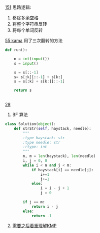 [151](https://leetcode.com/problems/reverse-words-in-a-string/)
思路逻辑:
1. 移除多余空格
2. 将整个字符串反转
3. 将每个单词反转

[55 kama](https://kamacoder.com/problempage.php?pid=1065)
用了三次翻转的方法
```python
def run():

    n = int(input())
    s = input()

    s = s[::-1]
    s= s[:k][::-1] + s[k:]
    s = s[:k] + s[k:][::-1]

    return s
    
```

[28]()
1. BF 算法
```python
class Solution(object):
    def strStr(self, haystack, needle):
        """
        :type haystack: str
        :type needle: str
        :rtype: int
        """
        n, m = len(haystack), len(needle)
        i, j = 0, 0
        while i < n and j < m:
            if haystack[i] == needle[j]:
                i+=1
                j+=1
            else:
                i = i - j + 1
                j = 0
            
        if j == m:
            return i - j
        else:
            return -1
```

2. [需要之后着重理解KMP](https://programmercarl.com/0028.%E5%AE%9E%E7%8E%B0strStr.html#%E6%80%9D%E8%B7%AF)